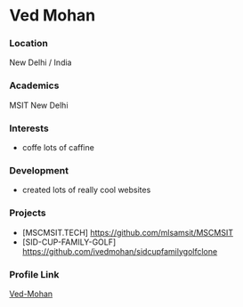 # Ved Mohan

### Location

New Delhi / India

### Academics

MSIT New Delhi

### Interests

- coffe lots of caffine

### Development

- created lots of really cool websites

### Projects

- [MSCMSIT.TECH] https://github.com/mlsamsit/MSCMSIT
- [SID-CUP-FAMILY-GOLF] https://github.com/ivedmohan/sidcupfamilygolfclone

### Profile Link

[Ved-Mohan](https://github.com/ivedmohan/)